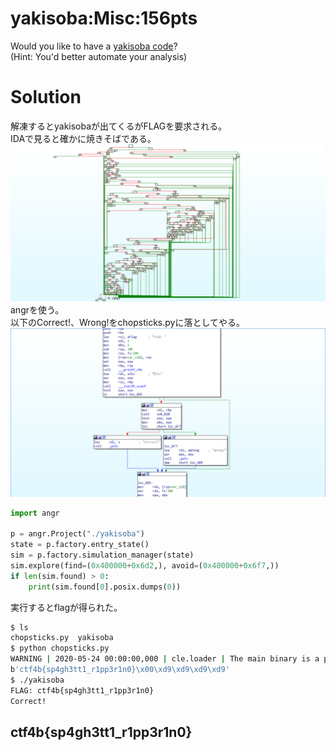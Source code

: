 # yakisoba:Misc:156pts
Would you like to have a [yakisoba code](yakisoba.zip-89427fb3fcbd8451e4d0d689def18bbe2703b41f)?  
(Hint: You'd better automate your analysis)  

# Solution
解凍するとyakisobaが出てくるがFLAGを要求される。  
IDAで見ると確かに焼きそばである。  
![ida1.png](images/ida1.png)  
angrを使う。  
以下のCorrect!、Wrong!をchopsticks.pyに落としてやる。  
![ida2.png](images/ida2.png)  
```python:chopsticks.py
import angr

p = angr.Project("./yakisoba")
state = p.factory.entry_state()
sim = p.factory.simulation_manager(state)
sim.explore(find=(0x400000+0x6d2,), avoid=(0x400000+0x6f7,))
if len(sim.found) > 0:
    print(sim.found[0].posix.dumps(0))
```
実行するとflagが得られた。  
```bash
$ ls
chopsticks.py  yakisoba
$ python chopsticks.py
WARNING | 2020-05-24 00:00:00,000 | cle.loader | The main binary is a position-independent executable. It is being loaded with a base address of 0x400000.
b'ctf4b{sp4gh3tt1_r1pp3r1n0}\x00\xd9\xd9\xd9\xd9'
$ ./yakisoba
FLAG: ctf4b{sp4gh3tt1_r1pp3r1n0}
Correct!
```

## ctf4b{sp4gh3tt1_r1pp3r1n0}